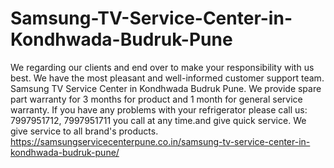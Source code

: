 # Samsung-TV-Service-Center-in-Kondhwada-Budruk-Pune
We regarding our clients and end over to make your responsibility with us best. We have the most pleasant and well-informed customer support team. Samsung TV Service Center in Kondhwada Budruk Pune. We provide spare part warranty for 3 months for product and 1 month for general service warranty.  If you have any problems with your refrigerator please call us: 7997951712, 7997951711 you call at any time.and give quick service. We give service to all brand's products. https://samsungservicecenterpune.co.in/samsung-tv-service-center-in-kondhwada-budruk-pune/

